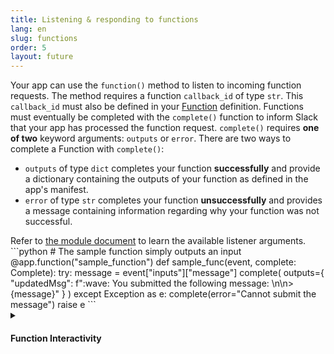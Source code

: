```yaml
---
title: Listening & responding to functions
lang: en
slug: functions
order: 5
layout: future
---
```


<div class="section-content">

Your app can use the `function()` method to listen to incoming function requests. The method requires a function `callback_id` of type `str`. This `callback_id` must also be defined in your [Function](/bolt-python/future/concepts#manifest-functions) definition. Functions must eventually be completed with the `complete()` function to inform Slack that your app has processed the function request. `complete()` requires **one of two** keyword arguments: `outputs` or `error`. There are two ways to complete a Function with `complete()`:

* `outputs` of type `dict` completes your function **successfully** and provide a dictionary containing the outputs of your function as defined in the app's manifest.
* `error` of type `str` completes your function **unsuccessfully** and provides a message containing information regarding why your function was not successful.

</div>

<div>
<span class="annotation">Refer to <a href="https://slack.dev/bolt-python/api-docs/slack_bolt/kwargs_injection/args.html" target="_blank">the module document</a> to learn the available listener arguments.</span>
```python
# The sample function simply outputs an input
@app.function("sample_function")
def sample_func(event, complete: Complete):
    try:
        message = event["inputs"]["message"]
        complete(
            outputs={
                "updatedMsg": f":wave: You submitted the following message: \n\n>{message}"
            }
        )
    except Exception as e:
        complete(error="Cannot submit the message")
        raise e
```
</div>

<details class="secondary-wrapper">
<summary markdown="0">
<h4 class="secondary-header">Function Interactivity</h4>
</summary>

<div class="secondary-content">

The `function()` method returns a `SlackFunction` decorator object. This object can be used by your app to set up interactive listeners such as [actions](/bolt-python/concepts#action-respond) and [views](/bolt-python/concepts#view_submissions). These listeners listen to events created during the handling of your `function` event. Additionally, they will only be called when a user interacts with a block element that has the following attributes:

* It was created during the handling of a `function` event.
* The `action_id` matches the interactive listeners `action_id`.

These listeners behave similarly to the ones assigned directly to your app. the notable difference is that `complete()` must be called once your function is completed.

</div>

```python
# Your listener will be called when your function "sample_function" is triggered from a workflow
# When triggered a message containing a button with an action_id "approve_button" is posted
@app.function("sample_function")
def sample_func(event, complete: Complete):
    try:
        client.chat_postMessage(
            channel="a-channel-id",
            text="A new button appears",
            blocks=[
                {
                    "type": "actions",
                    "block_id": "approve-button",
                    "elements": [
                        {
                            "type": "button",
                            "text": {
                                "type": "plain_text",
                                "text": "Click",
                            },
                            "action_id": "sample_action",
                            "style": "primary",
                        },
                    ],
                },
            ],
        )
    except Exception as e:
        complete(error="Cannot post message")
        raise e

# Your listener will be called when a block element
#   - Created by your "sample_func"
#   - With the action_id "sample_action"
# is triggered
@sample_func.action("sample_action")
def update_message(ack, body, client, complete):
    try:
        ack()
        if "container" in body and "message_ts" in body["container"]:
            client.reactions_add(
                name="white_check_mark",
                channel=body["channel"]["id"],
                timestamp=body["container"]["message_ts"],
            )
        complete()
    except Exception as e:
        logger.error(e)
        complete(error="Cannot react to message")
        raise e
```

</details>
